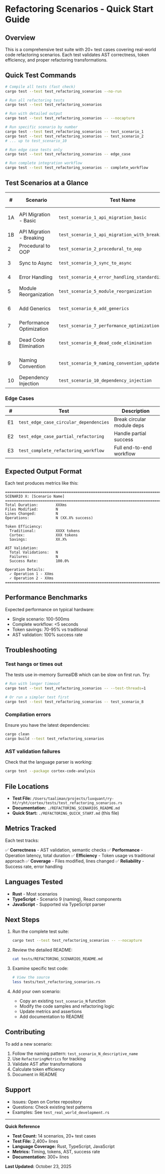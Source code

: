 # Refactoring Scenarios - Quick Start Guide

## Overview

This is a comprehensive test suite with 20+ test cases covering real-world code refactoring scenarios. Each test validates AST correctness, token efficiency, and proper refactoring transformations.

## Quick Test Commands

```bash
# Compile all tests (fast check)
cargo test --test test_refactoring_scenarios --no-run

# Run all refactoring tests
cargo test --test test_refactoring_scenarios

# Run with detailed output
cargo test --test test_refactoring_scenarios -- --nocapture

# Run specific scenario by number
cargo test --test test_refactoring_scenarios -- test_scenario_1
cargo test --test test_refactoring_scenarios -- test_scenario_2
# ... up to test_scenario_10

# Run edge case tests only
cargo test --test test_refactoring_scenarios -- edge_case

# Run complete integration workflow
cargo test --test test_refactoring_scenarios -- complete_workflow
```

## Test Scenarios at a Glance

| # | Scenario | Test Name | Key Features |
|---|----------|-----------|--------------|
| 1A | API Migration - Basic | `test_scenario_1_api_migration_basic` | Old API → New API, 3 files |
| 1B | API Migration - Breaking | `test_scenario_1_api_migration_with_breaking_changes` | Sync → Async API |
| 2 | Procedural to OOP | `test_scenario_2_procedural_to_oop` | Remove global state |
| 3 | Sync to Async | `test_scenario_3_sync_to_async` | Add async/await |
| 4 | Error Handling | `test_scenario_4_error_handling_standardization` | Remove unwrap() |
| 5 | Module Reorganization | `test_scenario_5_module_reorganization` | Split large module |
| 6 | Add Generics | `test_scenario_6_add_generics` | Generic types + traits |
| 7 | Performance Optimization | `test_scenario_7_performance_optimization` | O(n²) → O(n) |
| 8 | Dead Code Elimination | `test_scenario_8_dead_code_elimination` | Remove unused code |
| 9 | Naming Convention | `test_scenario_9_naming_convention_update` | snake_case → camelCase |
| 10 | Dependency Injection | `test_scenario_10_dependency_injection` | Add DI pattern |

### Edge Cases

| # | Test | Description |
|---|------|-------------|
| E1 | `test_edge_case_circular_dependencies` | Break circular module deps |
| E2 | `test_edge_case_partial_refactoring` | Handle partial success |
| E3 | `test_complete_refactoring_workflow` | Full end-to-end workflow |

## Expected Output Format

Each test produces metrics like this:

```
================================================================================
SCENARIO X: [Scenario Name]
================================================================================
Total Duration:        XXXms
Files Modified:        N
Lines Changed:         N
Operations:            N (XX.X% success)

Token Efficiency:
  Traditional:         XXXX tokens
  Cortex:              XXX tokens
  Savings:             XX.X%

AST Validation:
  Total Validations:   N
  Failures:            N
  Success Rate:        100.0%

Operation Details:
  ✓ Operation 1 - XXms
  ✓ Operation 2 - XXms
================================================================================
```

## Performance Benchmarks

Expected performance on typical hardware:

- Single scenario: 100-500ms
- Complete workflow: <5 seconds
- Token savings: 70-95% vs traditional
- AST validation: 100% success rate

## Troubleshooting

### Test hangs or times out

The tests use in-memory SurrealDB which can be slow on first run. Try:

```bash
# Run with longer timeout
cargo test --test test_refactoring_scenarios -- --test-threads=1

# Or run a simpler test first
cargo test --test test_refactoring_scenarios -- test_scenario_8
```

### Compilation errors

Ensure you have the latest dependencies:

```bash
cargo clean
cargo build --test test_refactoring_scenarios
```

### AST validation failures

Check that the language parser is working:

```bash
cargo test --package cortex-code-analysis
```

## File Locations

- **Test File:** `/Users/taaliman/projects/luxquant/ry-ht/ryht/cortex/tests/test_refactoring_scenarios.rs`
- **Documentation:** `./REFACTORING_SCENARIOS_README.md`
- **Quick Start:** `./REFACTORING_QUICK_START.md` (this file)

## Metrics Tracked

Each test tracks:

✅ **Correctness** - AST validation, semantic checks
✅ **Performance** - Operation latency, total duration
✅ **Efficiency** - Token usage vs traditional approach
✅ **Coverage** - Files modified, lines changed
✅ **Reliability** - Success rate, error handling

## Languages Tested

- **Rust** - Most scenarios
- **TypeScript** - Scenario 9 (naming), React components
- **JavaScript** - Supported via TypeScript parser

## Next Steps

1. Run the complete test suite:
   ```bash
   cargo test --test test_refactoring_scenarios -- --nocapture
   ```

2. Review the detailed README:
   ```bash
   cat tests/REFACTORING_SCENARIOS_README.md
   ```

3. Examine specific test code:
   ```bash
   # View the source
   less tests/test_refactoring_scenarios.rs
   ```

4. Add your own scenario:
   - Copy an existing `test_scenario_N` function
   - Modify the code samples and refactoring logic
   - Update metrics and assertions
   - Add documentation to README

## Contributing

To add a new scenario:

1. Follow the naming pattern: `test_scenario_N_descriptive_name`
2. Use `RefactoringMetrics` for tracking
3. Validate AST after transformations
4. Calculate token efficiency
5. Document in README

## Support

- Issues: Open on Cortex repository
- Questions: Check existing test patterns
- Examples: See `test_real_world_development.rs`

---

**Quick Reference**
- **Test Count:** 14 scenarios, 20+ test cases
- **Test File:** 2,400+ lines
- **Language Coverage:** Rust, TypeScript, JavaScript
- **Metrics:** Timing, tokens, AST, success rate
- **Documentation:** 300+ lines

**Last Updated:** October 23, 2025
